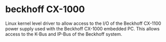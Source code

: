 beckhoff CX-1000
========

Linux kernel level driver to allow access to the I/O of the Beckhoff CX-1100 power supply used with the Beckhoff CX-1000 embedded PC. This allows access to the K-Bus and IP-Bus of the Beckhoff system.
